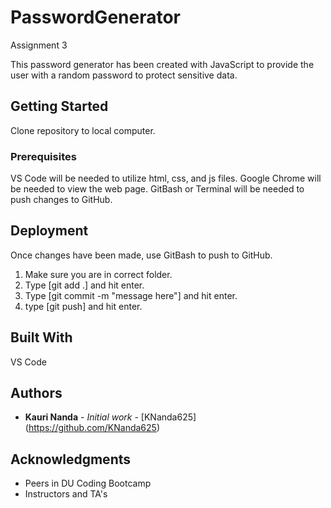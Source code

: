 # PasswordGenerator
Assignment 3

This password generator has been created with JavaScript to provide the user with a random password to protect sensitive data.


## Getting Started

Clone repository to local computer.


### Prerequisites

VS Code will be needed to utilize html, css, and js files.
Google Chrome will be needed to view the web page.
GitBash or Terminal will be needed to push changes to GitHub.



## Deployment

Once changes have been made, use GitBash to push to GitHub.
1) Make sure you are in correct folder.
2) Type [git add .] and hit enter.
3) Type [git commit -m "message here"] and hit enter.
4) type [git push] and hit enter.


## Built With

VS Code


## Authors

* **Kauri Nanda** - *Initial work* - [KNanda625] (https://github.com/KNanda625)


## Acknowledgments

* Peers in DU Coding Bootcamp
* Instructors and TA's